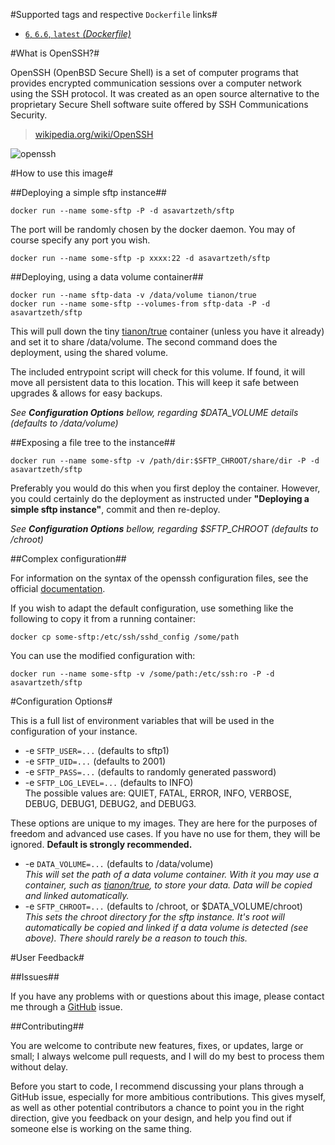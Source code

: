 #Supported tags and respective `Dockerfile` links#

- [`6`, `6.6`, `latest` *(Dockerfile)*](https://github.com/AsavarTzeth/docker-sftp/blob/master/Dockerfile)

#What is OpenSSH?#

OpenSSH (OpenBSD Secure Shell) is a set of computer programs that provides encrypted communication sessions over a computer network using the SSH protocol. It was created as an open source alternative to the proprietary Secure Shell software suite offered by SSH Communications Security.

> [wikipedia.org/wiki/OpenSSH](https://en.wikipedia.org/wiki/OpenSSH)

![openssh](http://openssh.com/images/openssh.gif)

#How to use this image#

##Deploying a simple sftp instance##

    docker run --name some-sftp -P -d asavartzeth/sftp

The port will be randomly chosen by the docker daemon. You may of course specify any port you wish.

    docker run --name some-sftp -p xxxx:22 -d asavartzeth/sftp

##Deploying, using a data volume container##

    docker run --name sftp-data -v /data/volume tianon/true
    docker run --name some-sftp --volumes-from sftp-data -P -d asavartzeth/sftp

This will pull down the tiny [tianon/true](https://registry.hub.docker.com/u/tianon/true/) container (unless you have it already) and set it to share /data/volume. The second command does the deployment, using the shared volume.

The included entrypoint script will check for this volume. If found, it will move all persistent data to this location. This will keep it safe between upgrades & allows for easy backups.

*See **Configuration Options** bellow, regarding $DATA_VOLUME details (defaults to /data/volume)*

##Exposing a file tree to the instance##

    docker run --name some-sftp -v /path/dir:$SFTP_CHROOT/share/dir -P -d asavartzeth/sftp

Preferably you would do this when you first deploy the container. However, you could certainly do the deployment as instructed under **"Deploying a simple sftp instance"**, commit and then re-deploy.

*See **Configuration Options** bellow, regarding $SFTP_CHROOT (defaults to /chroot)*

##Complex configuration##

For information on the syntax of the openssh configuration files, see the official [documentation](http://openbsd.org/cgi-bin/man.cgi/OpenBSD-current/man5/sshd_config.5?query=sshd_config&sec=5).

If you wish to adapt the default configuration, use something like the following to copy it from a running container:

    docker cp some-sftp:/etc/ssh/sshd_config /some/path

You can use the modified configuration with:

    docker run --name some-sftp -v /some/path:/etc/ssh:ro -P -d asavartzeth/sftp

#Configuration Options#

This is a full list of environment variables that will be used in the configuration of your instance.

- -e `SFTP_USER=...` (defaults to sftp1)
- -e `SFTP_UID=...` (defaults to 2001)
- -e `SFTP_PASS=...` (defaults to randomly generated password)
- -e `SFTP_LOG_LEVEL=...` (defaults to INFO)  
The possible values are: QUIET, FATAL, ERROR, INFO, VERBOSE, DEBUG, DEBUG1, DEBUG2, and DEBUG3.

These options are unique to my images. They are here for the purposes of freedom and advanced use cases. If you have no use for them, they will be ignored. **Default is strongly recommended.**

- -e `DATA_VOLUME=...` (defaults to /data/volume)  
*This will set the path of a data volume container. With it you may use a container, such as [tianon/true](https://registry.hub.docker.com/u/tianon/true/), to store your data. Data will be copied and linked automatically.*
- -e `SFTP_CHROOT=...` (defaults to /chroot, or $DATA\_VOLUME/chroot)  
*This sets the chroot directory for the sftp instance. It's root will automatically be copied and linked if a data volume is detected (see above). There should rarely be a reason to touch this.*

#User Feedback#

##Issues##

If you have any problems with or questions about this image, please contact me through a [GitHub](https://github.com/asavartzeth/docker-sftp/issues) issue.

##Contributing##

You are welcome to contribute new features, fixes, or updates, large or small; I always welcome pull requests, and I will do my best to process them without delay.

Before you start to code, I recommend discussing your plans through a GitHub issue, especially for more ambitious contributions. This gives myself, as well as other potential contributors a chance to point you in the right direction, give you feedback on your design, and help you find out if someone else is working on the same thing.
